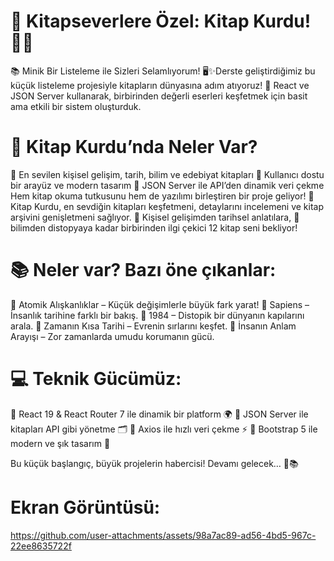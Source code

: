 # 📖 Kitapseverlere Özel: Kitap Kurdu! 🦉💡
📚 Minik Bir Listeleme ile Sizleri Selamlıyorum! 🖥️✨Derste geliştirdiğimiz bu küçük listeleme projesiyle kitapların dünyasına adım atıyoruz! 📖 React ve JSON Server kullanarak, birbirinden değerli eserleri keşfetmek için basit ama etkili bir sistem oluşturduk.

#  🚀 Kitap Kurdu’nda Neler Var?
📌 En sevilen kişisel gelişim, tarih, bilim ve edebiyat kitapları
📌 Kullanıcı dostu bir arayüz ve modern tasarım
📌 JSON Server ile API’den dinamik veri çekme
Hem kitap okuma tutkusunu hem de yazılımı birleştiren bir proje geliyor! 
🚀 Kitap Kurdu, en sevdiğin kitapları keşfetmeni, detaylarını incelemeni ve kitap arşivini genişletmeni sağlıyor.
🧠 Kişisel gelişimden tarihsel anlatılara, 🚀 bilimden distopyaya kadar birbirinden ilgi çekici 12 kitap seni bekliyor!

# 📚 Neler var? Bazı öne çıkanlar:
📌 Atomik Alışkanlıklar – Küçük değişimlerle büyük fark yarat!
📌 Sapiens – İnsanlık tarihine farklı bir bakış.
📌 1984 – Distopik bir dünyanın kapılarını arala.
📌 Zamanın Kısa Tarihi – Evrenin sırlarını keşfet.
📌 İnsanın Anlam Arayışı – Zor zamanlarda umudu korumanın gücü.

#  💻 Teknik Gücümüz:
🔹 React 19 & React Router 7 ile dinamik bir platform 🌍
🔹 JSON Server ile kitapları API gibi yönetme 🗂️
🔹 Axios ile hızlı veri çekme ⚡
🔹 Bootstrap 5 ile modern ve şık tasarım 🎨


Bu küçük başlangıç, büyük projelerin habercisi! Devamı gelecek… 🚀📚
# Ekran Görüntüsü:






https://github.com/user-attachments/assets/98a7ac89-ad56-4bd5-967c-22ee8635722f





























